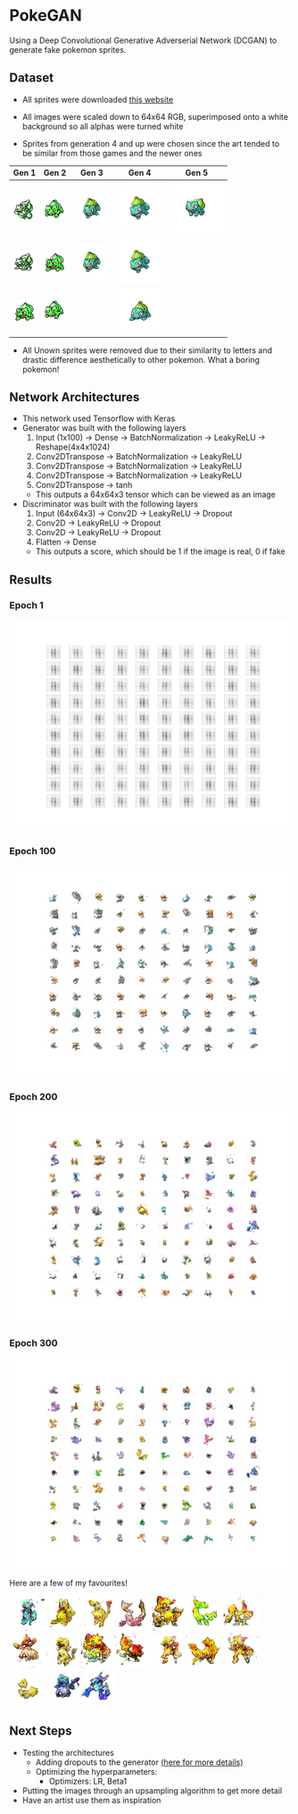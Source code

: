 # PokeGAN
Using a Deep Convolutional Generative Adverserial Network (DCGAN) to generate fake pokemon sprites.

## Dataset
* All sprites were downloaded [this website](https://veekun.com/dex/downloads)
* All images were scaled down to 64x64 RGB, superimposed onto a white background so all alphas were turned white

* Sprites from generation 4 and up were chosen since the art tended to be similar from those games and the newer ones

Gen 1 | Gen 2 | Gen 3 | Gen 4 | Gen 5
------|-------|-------|-------|------
![gen1](images/g1blue.png "Blue Bulbasaur")|![gen2](images/g2gold.png "Gold Bulbasaur")|![gen3](images/g3emerald.png "Emerald Bulbasaur")|![gen4](images/g4diamond.png "Diamond Bulbasaur")|![gen5](images/g5black.png "Black Bulbasaur")
![gen1](images/g1red.png "Red Bulbasaur")|![gen2](images/g2silver.png "Silver Bulbasaur")|![gen3](images/g3ruby.png "Ruby Bulbasaur")|![gen4](images/g4plat.png "Platinum Bulbasaur")|
![gen1](images/g1yellow.png "Yellow Bulbasaur")|![gen2](images/g2crystal.png "Crystal Bulbasaur")||![gen4](images/g4soulsilver.png "SSilver Bulbasaur")|

* All Unown sprites were removed due to their similarity to letters and drastic difference aesthetically to other pokemon. What a boring pokemon!

## Network Architectures
* This network used Tensorflow with Keras
* Generator was built with the following layers
    1. Input (1x100) -> Dense -> BatchNormalization -> LeakyReLU -> Reshape(4x4x1024)
    2. Conv2DTranspose -> BatchNormalization -> LeakyReLU
    3. Conv2DTranspose -> BatchNormalization -> LeakyReLU
    4. Conv2DTranspose -> BatchNormalization -> LeakyReLU
    5. Conv2DTranspose -> tanh
    * This outputs a 64x64x3 tensor which can be viewed as an image
* Discriminator was built with the following layers
    1. Input (64x64x3) -> Conv2D -> LeakyReLU -> Dropout
    2. Conv2D -> LeakyReLU -> Dropout
    3. Conv2D -> LeakyReLU -> Dropout
    4. Flatten -> Dense
    * This outputs a score, which should be 1 if the image is real, 0 if fake

## Results
### Epoch 1
![epoch 1](images/epoch_0001.png "Sprites after 1 epoch")
### Epoch 100
![epoch 100](images/epoch_0100.png "Sprites after 100 epochs")
### Epoch 200
![epoch 200](images/epoch_0200.png "Sprites after 200 epochs")
### Epoch 300
![epoch 300](images/epoch_0300.png "Sprites after 300 epochs")

Here are a few of my favourites!

![](images/1002_fake.png)![](images/998_fake.png)![](images/037_fake.png)![](images/326_fake.png)![](images/531_fake.png)![](images/708_fake.png)![](images/067_fake.png)![](images/074_fake.png)![](images/210_fake.png)![](images/351_fake.png)![](images/471_fake.png)![](images/515_fake.png)![](images/584_fake.png)![](images/606_fake.png)![](images/722_fake.png)![](images/883_fake.png)![](images/018_fake.png)

## Next Steps
* Testing the architectures
    * Adding dropouts to the generator [(here for more details)](https://github.com/soumith/ganhacks)
    * Optimizing the hyperparameters:
        * Optimizers: LR, Beta1
* Putting the images through an upsampling algorithm to get more detail
* Have an artist use them as inspiration
